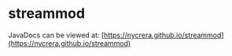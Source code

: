 # streammod

JavaDocs can be viewed at:
[https://nycrera.github.io/streammod](https://nycrera.github.io/streammod)
